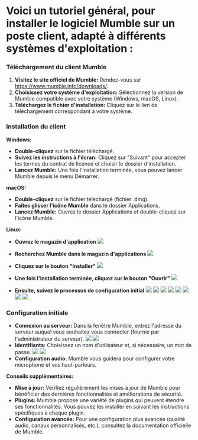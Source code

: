 # **Voici un tutoriel général, pour installer le logiciel Mumble sur un poste client, adapté à différents systèmes d'exploitation :**

### Téléchargement du client Mumble

1. **Visitez le site officiel de Mumble:** Rendez-vous sur https://www.mumble.info/downloads/.
2. **Choisissez votre système d'exploitation:** Sélectionnez la version de Mumble compatible avec votre système (Windows, macOS, Linux).
3. **Téléchargez le fichier d'installation:** Cliquez sur le lien de téléchargement correspondant à votre système.

### Installation du client

**Windows:**

- **Double-cliquez** sur le fichier téléchargé.
- **Suivez les instructions à l'écran:** Cliquez sur "Suivant" pour accepter les termes du contrat de licence et choisir le dossier d'installation.
- **Lancez Mumble:** Une fois l'installation terminée, vous pouvez lancer Mumble depuis le menu Démarrer.

**macOS:**

- **Double-cliquez** sur le fichier téléchargé (fichier .dmg).
- **Faites glisser l'icône Mumble** dans le dossier Applications.
- **Lancez Mumble:** Ouvrez le dossier Applications et double-cliquez sur l'icône Mumble.

**Linux:**

- **Ouvrez le magazin d'application**
![](Ressources/install_user1.png)

- **Recherchez Mumble dans le magazin d'applications** 
![](Ressources/install_user2.png)

- **Cliquez sur le bouton "Installer"**
![](Ressources/install_user3.png)

- **Une fois l'installation terminée, cliquez sur le bouton "Ouvrir"**
![](Ressources/install_user4.png)

- **Ensuite, suivez le processus de configuration initial**
![](Ressources/installation_mumble_2.png)
![](Ressources/installation_mumble_3.png)
![](Ressources/installation_mumble_4.png)
![](https://github.com/WildCodeSchool/TSSR-2411-P1-G2/blob/main/Ressources/installation%20mumble%205.png?raw=true)
![](https://github.com/WildCodeSchool/TSSR-2411-P1-G2/blob/main/Ressources/installation%20mumble%206.png?raw=true)
![](https://github.com/WildCodeSchool/TSSR-2411-P1-G2/blob/main/Ressources/installation%20mumble%207.png?raw=true)
![](https://github.com/WildCodeSchool/TSSR-2411-P1-G2/blob/main/Ressources/installation%20mumble%208.png?raw=true)
![](https://github.com/WildCodeSchool/TSSR-2411-P1-G2/blob/main/Ressources/installation%20mumble%209.png?raw=true)

### Configuration initiale

- **Connexion au serveur:** Dans la fenêtre Mumble, entrez l'adresse du serveur auquel vous souhaitez vous connecter (fournie par l'administrateur du serveur).
![](https://github.com/WildCodeSchool/TSSR-2411-P1-G2/blob/main/Ressources/installation%20mumble%2010.png?raw=true)
![](https://github.com/WildCodeSchool/TSSR-2411-P1-G2/blob/main/Ressources/installation%20mumble%2011.png?raw=true)
- **Identifiants:** Choisissez un nom d'utilisateur et, si nécessaire, un mot de passe.
![](https://github.com/WildCodeSchool/TSSR-2411-P1-G2/blob/main/Ressources/installation%20mumble%2012.png?raw=true)
![](https://github.com/WildCodeSchool/TSSR-2411-P1-G2/blob/main/Ressources/installation%20mumble%2013.png?raw=true)
- **Configuration audio:** Mumble vous guidera pour configurer votre microphone et vos haut-parleurs.

**Conseils supplémentaires:**

- **Mise à jour:** Vérifiez régulièrement les mises à jour de Mumble pour bénéficier des dernières fonctionnalités et améliorations de sécurité.
- **Plugins:** Mumble propose une variété de plugins qui peuvent étendre ses fonctionnalités. Vous pouvez les installer en suivant les instructions spécifiques à chaque plugin.
- **Configuration avancée:** Pour une configuration plus avancée (qualité audio, canaux personnalisés, etc.), consultez la documentation officielle de Mumble.
